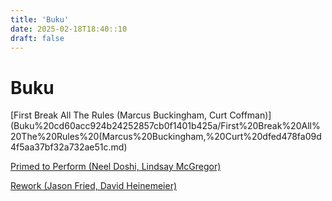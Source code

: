 ```yaml
---
title: 'Buku'
date: 2025-02-18T18:40::10
draft: false
---
```


# Buku

[First Break All The Rules (Marcus Buckingham, Curt Coffman)](Buku%20cd60acc924b24252857cb0f1401b425a/First%20Break%20All%20The%20Rules%20(Marcus%20Buckingham,%20Curt%20dfed478fa09d4f5aa37bf32a732ae51c.md)

[Primed to Perform (Neel Doshi, Lindsay McGregor)](<Buku%20cd60acc924b24252857cb0f1401b425a/Primed%20to%20Perform%20(Neel%20Doshi,%20Lindsay%20McGregor)%20054f0b50b10d478790f025ceaf858b9a.md>)

[Rework (Jason Fried, David Heinemeier)](<Buku%20cd60acc924b24252857cb0f1401b425a/Rework%20(Jason%20Fried,%20David%20Heinemeier)%20ca142d5db51a49b48680731260054438.md>)
